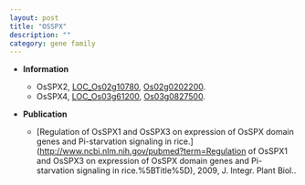 ```yaml
---
layout: post
title: "OSSPX"
description: ""
category: gene family
---
```


* **Information**  
    + OsSPX2, [LOC_Os02g10780](http://rice.uga.edu/cgi-bin/ORF_infopage.cgi?orf=LOC_Os02g10780), [Os02g0202200](https://rapdb.dna.affrc.go.jp/locus/?name=Os02g0202200).
    + OsSPX4, [LOC_Os03g61200](http://rice.uga.edu/cgi-bin/ORF_infopage.cgi?orf=LOC_Os03g61200), [Os03g0827500](https://rapdb.dna.affrc.go.jp/locus/?name=Os03g0827500).

* **Publication**  
    + [Regulation of OsSPX1 and OsSPX3 on expression of OsSPX domain genes and Pi-starvation signaling in rice.](http://www.ncbi.nlm.nih.gov/pubmed?term=Regulation of OsSPX1 and OsSPX3 on expression of OsSPX domain genes and Pi-starvation signaling in rice.%5BTitle%5D), 2009, J. Integr. Plant Biol..


